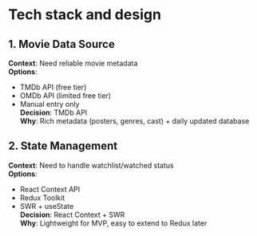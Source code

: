 # Tech stack and design

## 1. Movie Data Source
**Context**: Need reliable movie metadata  
**Options**:  
- TMDb API (free tier)  
- OMDb API (limited free tier)  
- Manual entry only  
**Decision**: TMDb API  
**Why**: Rich metadata (posters, genres, cast) + daily updated database  

## 2. State Management
**Context**: Need to handle watchlist/watched status  
**Options**:  
- React Context API  
- Redux Toolkit  
- SWR + useState  
**Decision**: React Context + SWR  
**Why**: Lightweight for MVP, easy to extend to Redux later  
